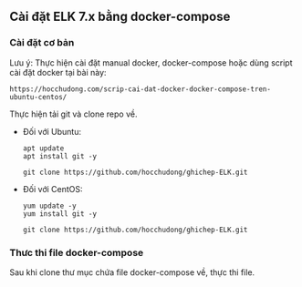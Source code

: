 ## Cài đặt ELK 7.x bằng docker-compose

### Cài đặt cơ bản

Lưu ý: Thực hiện cài đặt manual docker, docker-compose hoặc dùng script cài đặt docker tại bài này: 

```
https://hocchudong.com/scrip-cai-dat-docker-docker-compose-tren-ubuntu-centos/
```

Thực hiện tải git và clone repo về.

- Đối với Ubuntu: 

    ```
    apt update 
    apt install git -y

    git clone https://github.com/hocchudong/ghichep-ELK.git
    ```

- Đối với CentOS:

    ```
    yum update -y
    yum install git -y

    git clone https://github.com/hocchudong/ghichep-ELK.git
    ```

### Thưc thi file docker-compose

Sau khi clone thư mục chứa file docker-compose về, thực thi file.

```

```
